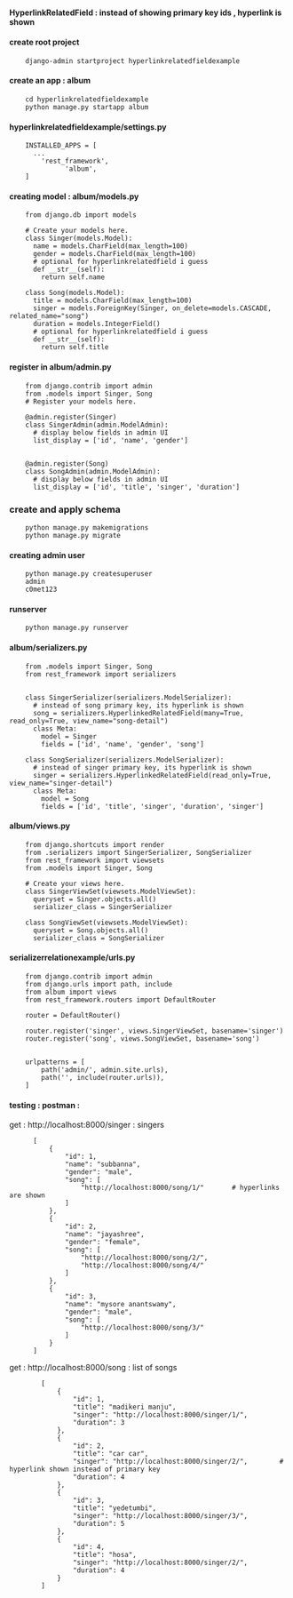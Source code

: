 #### HyperlinkRelatedField : instead of showing primary key ids , hyperlink is shown

#### create root project

        django-admin startproject hyperlinkrelatedfieldexample

#### create an app : album

        cd hyperlinkrelatedfieldexample
        python manage.py startapp album

#### hyperlinkrelatedfieldexample/settings.py

        INSTALLED_APPS = [
          ...
            'rest_framework',
			      'album',
        ]


#### creating model : album/models.py

        from django.db import models

        # Create your models here.
        class Singer(models.Model):
          name = models.CharField(max_length=100)
          gender = models.CharField(max_length=100)
          # optional for hyperlinkrelatedfield i guess
          def __str__(self):
            return self.name

        class Song(models.Model):
          title = models.CharField(max_length=100)
          singer = models.ForeignKey(Singer, on_delete=models.CASCADE, related_name="song")
          duration = models.IntegerField()
          # optional for hyperlinkrelatedfield i guess
          def __str__(self):
            return self.title



#### register in album/admin.py 

        from django.contrib import admin
        from .models import Singer, Song
        # Register your models here.

        @admin.register(Singer)
        class SingerAdmin(admin.ModelAdmin):
          # display below fields in admin UI
          list_display = ['id', 'name', 'gender']


        @admin.register(Song)
        class SongAdmin(admin.ModelAdmin):
          # display below fields in admin UI
          list_display = ['id', 'title', 'singer', 'duration']



### create and apply schema

        python manage.py makemigrations
        python manage.py migrate

#### creating admin user

        python manage.py createsuperuser
        admin 
        c0met123

#### runserver

        python manage.py runserver

#### album/serializers.py


        from .models import Singer, Song
        from rest_framework import serializers


        class SingerSerializer(serializers.ModelSerializer):
          # instead of song primary key, its hyperlink is shown
          song = serializers.HyperlinkedRelatedField(many=True, read_only=True, view_name="song-detail")
          class Meta:
            model = Singer
            fields = ['id', 'name', 'gender', 'song']

        class SongSerializer(serializers.ModelSerializer):
          # instead of singer primary key, its hyperlink is shown
          singer = serializers.HyperlinkedRelatedField(read_only=True, view_name="singer-detail")
          class Meta:
            model = Song
            fields = ['id', 'title', 'singer', 'duration', 'singer']



#### album/views.py

        from django.shortcuts import render
        from .serializers import SingerSerializer, SongSerializer
        from rest_framework import viewsets
        from .models import Singer, Song

        # Create your views here.
        class SingerViewSet(viewsets.ModelViewSet):
          queryset = Singer.objects.all()
          serializer_class = SingerSerializer

        class SongViewSet(viewsets.ModelViewSet):
          queryset = Song.objects.all()
          serializer_class = SongSerializer



#### serializerrelationexample/urls.py

        from django.contrib import admin
        from django.urls import path, include
        from album import views
        from rest_framework.routers import DefaultRouter

        router = DefaultRouter()

        router.register('singer', views.SingerViewSet, basename='singer')
        router.register('song', views.SongViewSet, basename='song')


        urlpatterns = [
            path('admin/', admin.site.urls),
            path('', include(router.urls)),
        ]



#### testing : postman : 

get : http://localhost:8000/singer : singers

          [
              {
                  "id": 1,
                  "name": "subbanna",
                  "gender": "male",
                  "song": [
                      "http://localhost:8000/song/1/"       # hyperlinks are shown
                  ]
              },
              {
                  "id": 2,
                  "name": "jayashree",
                  "gender": "female",
                  "song": [
                      "http://localhost:8000/song/2/",
                      "http://localhost:8000/song/4/"
                  ]
              },
              {
                  "id": 3,
                  "name": "mysore anantswamy",
                  "gender": "male",
                  "song": [
                      "http://localhost:8000/song/3/"
                  ]
              }
          ]
          
get : http://localhost:8000/song : list of songs



            [
                {
                    "id": 1,
                    "title": "madikeri manju",
                    "singer": "http://localhost:8000/singer/1/",
                    "duration": 3
                },
                {
                    "id": 2,
                    "title": "car car",
                    "singer": "http://localhost:8000/singer/2/",        # hyperlink shown instead of primary key
                    "duration": 4
                },
                {
                    "id": 3,
                    "title": "yedetumbi",
                    "singer": "http://localhost:8000/singer/3/",
                    "duration": 5
                },
                {
                    "id": 4,
                    "title": "hosa",
                    "singer": "http://localhost:8000/singer/2/",
                    "duration": 4
                }
            ]
